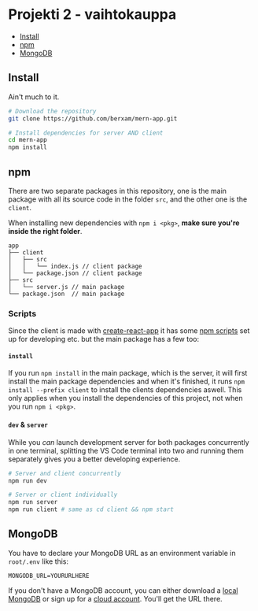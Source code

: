 # Projekti 2 - vaihtokauppa

- [Install](#install)
- [npm](#npm)
- [MongoDB](#mongodb)

## Install

Ain't much to it.

```sh
# Download the repository
git clone https://github.com/berxam/mern-app.git

# Install dependencies for server AND client
cd mern-app
npm install
```

## npm

There are two separate packages in this repository, one is the main package with all its source code in the folder ```src```, and the other one is the ```client```.

When installing new dependencies with ```npm i <pkg>```, **make sure you're inside the right folder**.

```
app
├── client
│   ├── src
│   │   └── index.js // client package
│   └── package.json // client package
├── src
│   └── server.js // main package
└── package.json  // main package
```

### Scripts

Since the client is made with [create-react-app](https://create-react-app.dev/) it has some [npm scripts](https://docs.npmjs.com/misc/scripts) set up for developing etc. but the main package has a few too:

#### ```install```

If you run ```npm install``` in the main package, which is the server, it will first install the main package dependencies and when it's finished, it runs ```npm install --prefix client``` to install the clients dependencies aswell. This only applies when you install the dependencies of this project, not when you run ```npm i <pkg>```.

#### ```dev``` & ```server```

While you *can* launch development server for both packages concurrently in one terminal, splitting the VS Code terminal into two and running them separately gives you a better developing experience.
```sh
# Server and client concurrently
npm run dev

# Server or client individually
npm run server
npm run client # same as cd client && npm start
```

## MongoDB

You have to declare your MongoDB URL as an environment variable in ```root/.env``` like this:
```
MONGODB_URL=YOURURLHERE
```

If you don't have a MongoDB account, you can either download a [local MongoDB](https://www.mongodb.com/download-center/community) or sign up for a [cloud account](https://www.mongodb.com/cloud/atlas/register). You'll get the URL there.
